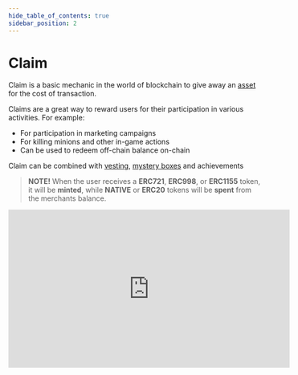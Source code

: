 ```yaml
---
hide_table_of_contents: true
sidebar_position: 2
---
```


# Claim

Claim is a basic mechanic in the world of blockchain to give away an [asset](/admin/miscellaneous/asset/)
for the cost of transaction.

Claims are a great way to reward users for their participation in various activities. For example:
- For participation in marketing campaigns
- For killing minions and other in-game actions
- Can be used to redeem off-chain balance on-chain

Claim can be combined with [vesting](/admin/mechanics-marketing/vesting), [mystery boxes](/admin/mechanics-marketing/mystery/box) and achievements

> **NOTE!** When the user receives a **ERC721**, **ERC998**, or **ERC1155** token, it will be
> **minted**, while **NATIVE** or **ERC20** tokens will be **spent** from the merchants balance.

<iframe width="560" height="315" src="https://www.youtube.com/embed/VDwwwzg3qys" title="YouTube video player" frameborder="0" allow="accelerometer; autoplay; clipboard-write; encrypted-media; gyroscope; picture-in-picture; web-share" allowfullscreen></iframe>
